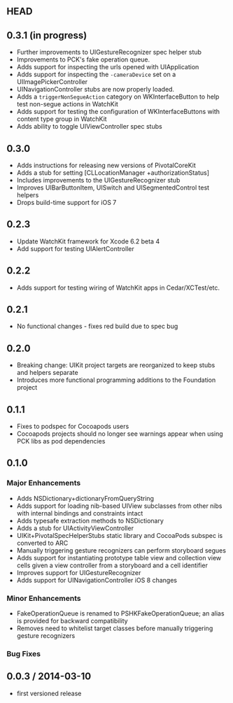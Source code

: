 ## HEAD

## 0.3.1 (in progress)

  * Further improvements to UIGestureRecognizer spec helper stub
  * Improvements to PCK's fake operation queue.
  * Adds support for inspecting the urls opened with UIApplication
  * Adds support for inspecting the `-cameraDevice` set on a UIImagePickerController
  * UINavigationController stubs are now properly loaded.
  * Adds a `triggerNonSegueAction` category on WKInterfaceButton to help test non-segue actions in WatchKit
  * Adds support for testing the configuration of WKInterfaceButtons with content type group in WatchKit
  * Adds ability to toggle UIViewController spec stubs

## 0.3.0

  * Adds instructions for releasing new versions of PivotalCoreKit
  * Adds a stub for setting [CLLocationManager +authorizationStatus]
  * Includes improvements to the UIGestureRecognizer stub
  * Improves UIBarButtonItem, UISwitch and UISegmentedControl test helpers
  * Drops build-time support for iOS 7

## 0.2.3

  * Update WatchKit framework for Xcode 6.2 beta 4
  * Add support for testing UIAlertController

## 0.2.2

  * Adds support for testing wiring of WatchKit apps in Cedar/XCTest/etc.

## 0.2.1
  * No functional changes - fixes red build due to spec bug

## 0.2.0
  * Breaking change: UIKit project targets are reorganized to keep stubs and helpers separate
  * Introduces more functional programming additions to the Foundation project

## 0.1.1
  * Fixes to podspec for Cocoapods users
  * Cocoapods projects should no longer see warnings appear when using PCK libs as pod dependencies

## 0.1.0

### Major Enhancements
  * Adds NSDictionary+dictionaryFromQueryString
  * Adds support for loading nib-based UIView subclasses from other nibs with internal bindings and constraints intact
  * Adds typesafe extraction methods to NSDictionary
  * Adds a stub for UIActivityViewController
  * UIKit+PivotalSpecHelperStubs static library and CocoaPods subspec is converted to ARC
  * Manually triggering gesture recognizers can perform storyboard segues
  * Adds support for instantiating prototype table view and collection view cells given a view controller from a storyboard and a cell identifier
  * Improves support for UIGestureRecognizer
  * Adds support for UINavigationController iOS 8 changes

### Minor Enhancements
  * FakeOperationQueue is renamed to PSHKFakeOperationQueue; an alias is provided for backward compatibility
  * Removes need to whitelist target classes before manually triggering gesture recognizers

### Bug Fixes

## 0.0.3 / 2014-03-10
  * first versioned release
